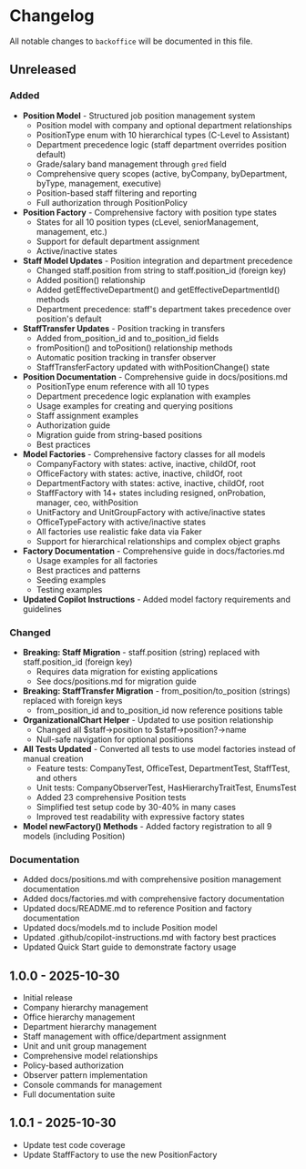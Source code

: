 # Changelog

All notable changes to `backoffice` will be documented in this file.

## Unreleased

### Added
- **Position Model** - Structured job position management system
  - Position model with company and optional department relationships
  - PositionType enum with 10 hierarchical types (C-Level to Assistant)
  - Department precedence logic (staff department overrides position default)
  - Grade/salary band management through `gred` field
  - Comprehensive query scopes (active, byCompany, byDepartment, byType, management, executive)
  - Position-based staff filtering and reporting
  - Full authorization through PositionPolicy
- **Position Factory** - Comprehensive factory with position type states
  - States for all 10 position types (cLevel, seniorManagement, management, etc.)
  - Support for default department assignment
  - Active/inactive states
- **Staff Model Updates** - Position integration and department precedence
  - Changed staff.position from string to staff.position_id (foreign key)
  - Added position() relationship
  - Added getEffectiveDepartment() and getEffectiveDepartmentId() methods
  - Department precedence: staff's department takes precedence over position's default
- **StaffTransfer Updates** - Position tracking in transfers
  - Added from_position_id and to_position_id fields
  - fromPosition() and toPosition() relationship methods
  - Automatic position tracking in transfer observer
  - StaffTransferFactory updated with withPositionChange() state
- **Position Documentation** - Comprehensive guide in docs/positions.md
  - PositionType enum reference with all 10 types
  - Department precedence logic explanation with examples
  - Usage examples for creating and querying positions
  - Staff assignment examples
  - Authorization guide
  - Migration guide from string-based positions
  - Best practices
- **Model Factories** - Comprehensive factory classes for all models
  - CompanyFactory with states: active, inactive, childOf, root
  - OfficeFactory with states: active, inactive, childOf, root
  - DepartmentFactory with states: active, inactive, childOf, root
  - StaffFactory with 14+ states including resigned, onProbation, manager, ceo, withPosition
  - UnitFactory and UnitGroupFactory with active/inactive states
  - OfficeTypeFactory with active/inactive states
  - All factories use realistic fake data via Faker
  - Support for hierarchical relationships and complex object graphs
- **Factory Documentation** - Comprehensive guide in docs/factories.md
  - Usage examples for all factories
  - Best practices and patterns
  - Seeding examples
  - Testing examples
- **Updated Copilot Instructions** - Added model factory requirements and guidelines

### Changed
- **Breaking: Staff Migration** - staff.position (string) replaced with staff.position_id (foreign key)
  - Requires data migration for existing applications
  - See docs/positions.md for migration guide
- **Breaking: StaffTransfer Migration** - from_position/to_position (strings) replaced with foreign keys
  - from_position_id and to_position_id now reference positions table
- **OrganizationalChart Helper** - Updated to use position relationship
  - Changed all $staff->position to $staff->position?->name
  - Null-safe navigation for optional positions
- **All Tests Updated** - Converted all tests to use model factories instead of manual creation
  - Feature tests: CompanyTest, OfficeTest, DepartmentTest, StaffTest, and others
  - Unit tests: CompanyObserverTest, HasHierarchyTraitTest, EnumsTest
  - Added 23 comprehensive Position tests
  - Simplified test setup code by 30-40% in many cases
  - Improved test readability with expressive factory states
- **Model newFactory() Methods** - Added factory registration to all 9 models (including Position)

### Documentation
- Added docs/positions.md with comprehensive position management documentation
- Added docs/factories.md with comprehensive factory documentation
- Updated docs/README.md to reference Position and factory documentation
- Updated docs/models.md to include Position model
- Updated .github/copilot-instructions.md with factory best practices
- Updated Quick Start guide to demonstrate factory usage

## 1.0.0 - 2025-10-30

- Initial release
- Company hierarchy management
- Office hierarchy management
- Department hierarchy management
- Staff management with office/department assignment
- Unit and unit group management
- Comprehensive model relationships
- Policy-based authorization
- Observer pattern implementation
- Console commands for management
- Full documentation suite

## 1.0.1 - 2025-10-30

- Update test code coverage
- Update StaffFactory to use the new PositionFactory